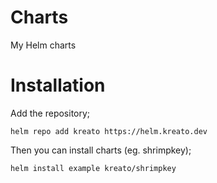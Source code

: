 # Charts
My Helm charts

# Installation

Add the repository;

```
helm repo add kreato https://helm.kreato.dev
```

Then you can install charts (eg. shrimpkey);

```
helm install example kreato/shrimpkey
```
